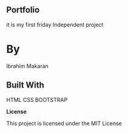 ## Portfolio


it is my first friday Independent project

# By

Ibrahim Makaran


## Built With


HTML CSS BOOTSTRAP

**License**


This project is licensed under the MIT License
